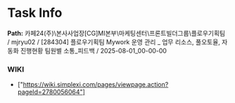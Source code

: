 # Task Info

**Path:** 카페24(주)\본사사업장\[CG]MI본부\마케팅센터\프론트빌더그룹\플로우기획팀 / mjryu02 / [284304] 플로우기획팀 Mywork 운영 관리 _ 업무 리소스, 풀오토율, 자동화 진행현황 팀원별 소통_피드백 / 2025-08-01_00-00-00

### WIKI
- ["https://wiki.simplexi.com/pages/viewpage.action?pageId=2780056064"]

